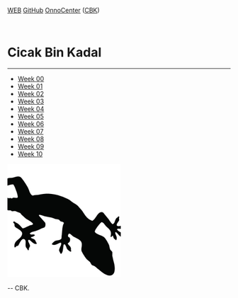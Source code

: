 ---
---

[WEB](https://cbkadal.github.io/os202/)
[GitHub](https://github.com/cbkadal/os202/)
[OnnoCenter](https://lms.onnocenter.or.id/moodle/course/view.php?id=3)
([CBK](https://lms.onnocenter.or.id/moodle/user/profile.php?id=58620))

<br>

# Cicak Bin Kadal

<hr>

* [Week 00](W00/)
* [Week 01](W01/)
* [Week 02](W02/)
* [Week 03](W03/)
* [Week 04](W04/)
* [Week 05](W05/)
* [Week 06](W06/)
* [Week 07](W07/)
* [Week 08](W08/)
* [Week 09](W09/)
* [Week 10](W10/)

<img src="cbk.jpg" width="256">

-- CBK.


